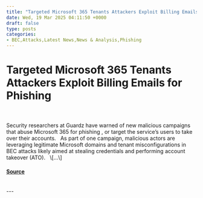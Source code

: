 ```yaml
---
title: "Targeted Microsoft 365 Tenants Attackers Exploit Billing Emails for Phishing"
date: Wed, 19 Mar 2025 04:11:50 +0000
draft: false
type: posts
categories: 
- BEC,Attacks,Latest News,News & Analysis,Phishing
---
```

# Targeted Microsoft 365 Tenants Attackers Exploit Billing Emails for Phishing

<br/>

<br/>
Security researchers at Guardz have warned of new malicious campaigns that abuse Microsoft 365 for phishing , or target the service’s users to take over their accounts.   As part of one campaign, malicious actors are leveraging legitimate Microsoft domains and tenant misconfigurations in BEC attacks likely aimed at stealing credentials and performing account takeover (ATO).   \[...\]

#### [Source](https://informationsecuritybuzz.com/targeted-microsoft-365-tenant-phishing/)

<br/>
---
